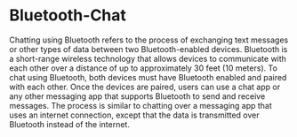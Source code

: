 # Bluetooth-Chat
Chatting using Bluetooth refers to the process of exchanging text messages or other types of data between two Bluetooth-enabled devices. Bluetooth is a short-range wireless technology that allows devices to communicate with each other over a distance of up to approximately 30 feet (10 meters). 
To chat using Bluetooth, both devices must have Bluetooth enabled and paired with each other. Once the devices are paired, users can use a chat app or any other messaging app that supports Bluetooth to send and receive messages. The process is similar to chatting over a messaging app that uses an internet connection, except that the data is transmitted over Bluetooth instead of the internet.

